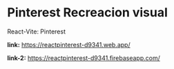# Pinterest Recreacion visual

React-Vite: Pinterest

**link:** https://reactpinterest-d9341.web.app/

**link-2:** https://reactpinterest-d9341.firebaseapp.com/

